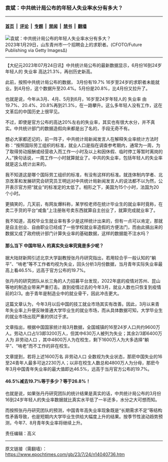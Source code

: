 ### 袁斌：中共统计局公布的年轻人失业率水分有多大？

---

#### [首页](../../../..?n14040736) &nbsp;|&nbsp; [评论](../../../../../epoch-comment?n14040736) &nbsp;|&nbsp; [专题](../../../../../epoch-special?n14040736) &nbsp;|&nbsp; [禁闻](../../../../../epoch-news?n14040736) &nbsp;|&nbsp; [禁书](../../../../../books?n14040736) &nbsp;|&nbsp; [翻墙](https://github.com/gfw-breaker/nogfw/blob/master/README.md?n14040736)


<div><img alt="袁斌：中共统计局公布的年轻人失业率水分有多大？" class="attachment-djy_600_400 size-djy_600_400 wp-post-image" src="https://i.epochtimes.com/assets/uploads/2023/07/id14040758-GettyImages-1246635442.jpeg"/>
<div class="caption">
 2023年1月29日，山东青州市一个招聘会上的求职者。(CFOTO/Future Publishing via Getty Images∆)
</div></div><hr/><div class="post_content" id="artbody" itemprop="articleBody">
 <!-- article content begin -->
 <p>
  【大纪元2023年07月24日讯】中共统计局公布的最新数据显示，6月份16到24岁年轻人的
  <ok href="https://www.epochtimes.com/gb/tag/%E5%A4%B1%E4%B8%9A%E7%8E%87.html">
   失业率
  </ok>
  高达21.3%，再创历史新高。
 </p>
 <p>
  此前，按照中共统计局公布的数据， 3月份有19.7% 16岁至24岁的求职者未能就业。到4月份，这个数据升至20.4%。5月份是20.8%，比4月份又拉升了。
 </p>
 <p>
  也就是说，今年从3月、4月、5月到6月，16岁至24岁年轻人的
  <ok href="https://www.epochtimes.com/gb/tag/%E5%A4%B1%E4%B8%9A%E7%8E%87.html">
   失业率
  </ok>
  由19.7%、20.4%、20.8%再到21.3%，在一路攀升。这么多年轻人没有工作，这在文革后的中国历史上很罕见。
 </p>
 <p>
  不过，即使是官方公布的高达20%左右的失业率，其实也有很大水分，并不真实。中共统计部门的数据造假向来都是出了名的，手段无奇不有。
 </p>
 <p>
  想必大家都还记的，前一阵子，中共统计局新闻发言人在解释失业率统计方法时称：“按照国际劳工组织的标准，就业人口是指在调查参考期内，通常为一周，为了取得劳动报酬或经营收入而工作一小时及以上和因休假、临时停工等暂时离岗的人。”换句话说，一周工作一小时就算就业了。中共的失业率，包括年轻人的失业率就是这么统计出来的。
 </p>
 <p>
  我不知道这是哪个国际劳工组织的标准，有没有这样的标准。就连体制内学者、北京改革和发展研究会研究员王明远对中共统计局新闻发言人的说法都不以为然，公开表示官方把“就业”的标准定的太低了。相形之下，美国为15个小时，法国为20个小时。
 </p>
 <p>
  更搞笑的，几天前，有网友爆料称，某学校老师在统计毕业生的就业率时竟称，在卖二手货的平台“咸鱼”上注册账号卖东西就算自主创业了，就算完成就业率了。
 </p>
 <p>
  我不知道，高校毕业生就业率有多少是这样统计出来的，但有一点可以肯定，那就是自主创业、自由职业已经成了一些学校就业率造假的方便法门，而由此搞出来的数据又成了政府统计部门计算失业率的基础数据，这样的数据能不注水吗？
 </p>
 <h4>
  那么当下
  <ok href="https://www.epochtimes.com/gb/tag/%E4%B8%AD%E5%9B%BD%E5%B9%B4%E8%BD%BB%E4%BA%BA.html">
   中国年轻人
  </ok>
  的真实失业率究竟是多少呢？
 </h4>
 <p>
  据大陆财新网引述北京大学副教授张丹丹研究指出，若用较合乎一般认知的“躺平”、“啃老”等不工作者均视为失业，回头分析3月份数据，当月青年实际失业率最高上看46.5%，远高于官方公布的19.7%。
 </p>
 <p>
  张丹丹的研究团队从长三角的人力招募平台发现，2022年底的疫情对苏州、昆山等地的制造业带来严重打击。直到疫情过去的今年3月，就业人数也只恢复到疫情前的2/3。由于青年是制造业中的就业骨干，因此冲击更大。
 </p>
 <p>
  这篇文章认为，今年3月以后中国的技工就业市场其实有改善。因此，3月以来青年失业率上升便反映普通大学毕业生的就业市场，而从具体数据可知，大学毕业生的就业市场出现严重的供过于求。
 </p>
 <p>
  文章指出，根据中国国家统计局3月数据，全国城镇的16至24岁人口共约9600万人。劳动人口占1/3即3200万人，但其中630万人被列为失业；其余2/3即6400万人为
  <ok href="https://www.epochtimes.com/gb/tag/%E9%9D%9E%E5%8A%B3%E5%8A%A8%E4%BA%BA%E5%8F%A3.html">
   非劳动人口
  </ok>
  ，其中4800万人为在校生，剩下1600万人为大多选择“躺平”、“啃老”而不工作的非在校生。
 </p>
 <p>
  文章提到，若将上述1600万名
  <ok href="https://www.epochtimes.com/gb/tag/%E9%9D%9E%E5%8A%B3%E5%8A%A8%E4%BA%BA%E5%8F%A3.html">
   非劳动人口
  </ok>
  全数视为失业状态，那麽中国失业的16至24青年人最多可达2230万人；以非在校生人数总和4800万人为分母，那麽今年3月中国青年失业率的最大值即达46.5%，远高于当月官方公布的19.7%。
 </p>
 <h4>
  46.5%减去19.7%等于多少？等于26.8%！
 </h4>
 <p>
  也就是说，如果张丹丹研究团队的统计结果是真实的话，中共统计局公布的3月份16到24岁年轻人的失业率数据就比真实水平低了一半还多，水分之大可想而知。
 </p>
 <p>
  而按照张丹丹研究团队的预测，中国青年高失业率现象既是“长期需求不足”等结构性矛盾导致，也是短期内大学毕业生供给大幅度上升的结果。按季节性波动趋势预测，今年7、8月青年失业率将继续上升。
 </p>
 <p>
  责任编辑：高义
 </p>
 <!-- article content end -->
 <div id="below_article_ad">
 </div>
</div>


---

原文链接（需翻墙）：https://www.epochtimes.com/gb/23/7/24/n14040736.htm